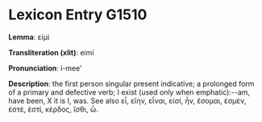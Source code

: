 # Lexicon Entry G1510

**Lemma**: εἰμί

**Transliteration (xlit)**: eimí

**Pronunciation**: i-mee'

**Description**:
the first person singular present indicative; a prolonged form of a primary and defective verb; I exist (used only when emphatic):--am, have been, X it is I, was. See also εἶ, εἴην, εἶναι, εἰσί, ἦν, ἔσομαι, ἐσμέν, ἐστέ, ἐστί, κέρδος, ἴσθι, ὦ.
